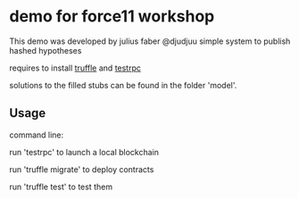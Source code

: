 # demo for force11 workshop

This demo was developed by julius faber @djudjuu
simple system to publish hashed hypotheses

requires to install [truffle](http://truffleframework.com/)
and [testrpc](https://github.com/ethereumjs/testrpc)

solutions to the filled stubs can be found in the folder 'model'.

## Usage

command line:

run 'testrpc' to launch a local blockchain

run 'truffle migrate' to deploy contracts

run 'truffle test' to test them

